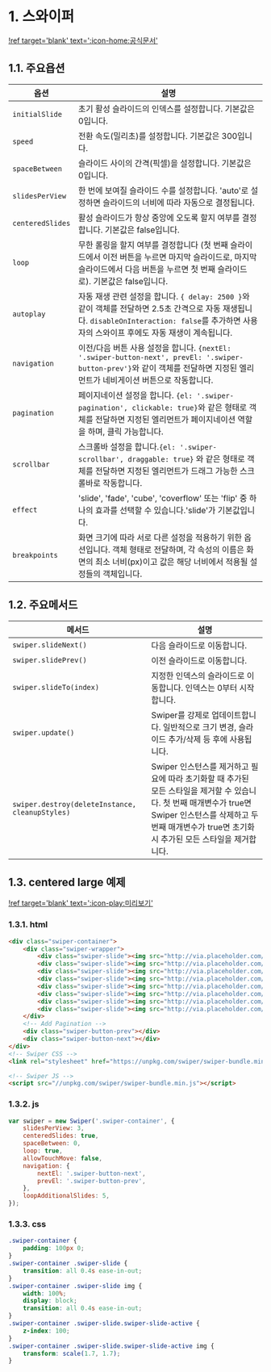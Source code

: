 # 1. 스와이퍼

 [!ref target='blank' text=':icon-home:공식문서'](https://swiperjs.com/swiper-api)

## 1.1. 주요욥션

| 옵션             | 설명                                                                                                                                                                             |
| ---------------- | -------------------------------------------------------------------------------------------------------------------------------------------------------------------------------- |
| `initialSlide`   | 초기 활성 슬라이드의 인덱스를 설정합니다. 기본값은 0입니다.                                                                                                                      |
| `speed`          | 전환 속도(밀리초)를 설정합니다. 기본값은 300입니다.                                                                                                                              |
| `spaceBetween`   | 슬라이드 사이의 간격(픽셀)을 설정합니다. 기본값은 0입니다.                                                                                                                       |
| `slidesPerView`  | 한 번에 보여질 슬라이드 수를 설정합니다. 'auto'로 설정하면 슬라이드의 너비에 따라 자동으로 결정됩니다.                                                                           |
| `centeredSlides` | 활성 슬라이드가 항상 중앙에 오도록 할지 여부를 결정합니다. 기본값은 false입니다.                                                                                                 |
| `loop`           | 무한 롤링을 할지 여부를 결정합니다 (첫 번째 슬라이드에서 이전 버튼을 누르면 마지막 슬라이드로, 마지막 슬라이드에서 다음 버튼을 누르면 첫 번째 슬라이드로). 기본값은 false입니다. |
| `autoplay` | 자동 재생 관련 설정을 합니다. `{ delay: 2500 }`와 같이 객체를 전달하면 2.5초 간격으로 자동 재생됩니다. `disableOnInteraction: false`를 추가하면 사용자의 스와이프 후에도 자동 재생이 계속됩니다. |
| `navigation` | 이전/다음 버튼 사용 설정을 합니다. `{nextEl: '.swiper-button-next', prevEl: '.swiper-button-prev'}`와 같이 객체를 전달하면 지정된 엘리먼트가 네비게이션 버튼으로 작동합니다. |
| `pagination` | 페이지네이션 설정을 합니다. `{el: '.swiper-pagination', clickable: true}`와 같은 형태로 객체를 전달하면 지정된 엘리먼트가 페이지네이션 역할을 하며, 클릭 가능합니다. |
| `scrollbar` | 스크롤바 설정을 합니다.`{el: '.swiper-scrollbar', draggable: true}` 와 같은 형태로 객체를 전달하면 지정된 엘리먼트가 드래그 가능한 스크롤바로 작동합니다.|
| `effect` | 'slide', 'fade', 'cube', 'coverflow' 또는 'flip' 중 하나의 효과를 선택할 수 있습니다.'slide'가 기본값입니다.|
| `breakpoints` | 화면 크기에 따라 서로 다른 설정을 적용하기 위한 옵션입니다. 객체 형태로 전달하며, 각 속성의 이름은 화면의 최소 너비(px)이고 값은 해당 너비에서 적용될 설정들의 객체입니다. |


## 1.2. 주요메서드

| 메서드                                          | 설명                                                                                                                                                                                                                 |
| ----------------------------------------------- | -------------------------------------------------------------------------------------------------------------------------------------------------------------------------------------------------------------------- |
| `swiper.slideNext()`                            | 다음 슬라이드로 이동합니다.                                                                                                                                                                                          |
| `swiper.slidePrev()`                            | 이전 슬라이드로 이동합니다.                                                                                                                                                                                          |
| `swiper.slideTo(index)`                         | 지정한 인덱스의 슬라이드로 이동합니다. 인덱스는 0부터 시작합니다.                                                                                                                                                    |
| `swiper.update()`                               | Swiper를 강제로 업데이트합니다. 일반적으로 크기 변경, 슬라이드 추가/삭제 등 후에 사용됩니다.                                                                                                                         |
| `swiper.destroy(deleteInstance, cleanupStyles)` | Swiper 인스턴스를 제거하고 필요에 따라 초기화할 때 추가된 모든 스타일을 제거할 수 있습니다. 첫 번째 매개변수가 true면 Swiper 인스턴스를 삭제하고 두 번째 매개변수가 true면 초기화시 추가된 모든 스타일을 제거합니다. |

## 1.3. centered large 예제

[!ref target='blank' text=':icon-play:미리보기'](./swiper.html)
### 1.3.1. html

```html
<div class="swiper-container">
	<div class="swiper-wrapper">
		<div class="swiper-slide"><img src="http://via.placeholder.com/960x460" /></div>
		<div class="swiper-slide"><img src="http://via.placeholder.com/960x460" /></div>
		<div class="swiper-slide"><img src="http://via.placeholder.com/960x460" /></div>
		<div class="swiper-slide"><img src="http://via.placeholder.com/960x460" /></div>
		<div class="swiper-slide"><img src="http://via.placeholder.com/960x460" /></div>
		<div class="swiper-slide"><img src="http://via.placeholder.com/960x460" /></div>
		<div class="swiper-slide"><img src="http://via.placeholder.com/960x460" /></div>
		<div class="swiper-slide"><img src="http://via.placeholder.com/960x460" /></div>
	</div>
	<!-- Add Pagination -->
	<div class="swiper-button-prev"></div>
	<div class="swiper-button-next"></div>
</div>
<!-- Swiper CSS -->
<link rel="stylesheet" href="https://unpkg.com/swiper/swiper-bundle.min.css" />

<!-- Swiper JS -->
<script src="//unpkg.com/swiper/swiper-bundle.min.js"></script>
```

### 1.3.2. js

```js
var swiper = new Swiper('.swiper-container', {
	slidesPerView: 3,
	centeredSlides: true,
	spaceBetween: 0,
	loop: true,
	allowTouchMove: false,
	navigation: {
		nextEl: '.swiper-button-next',
		prevEl: '.swiper-button-prev',
	},
	loopAdditionalSlides: 5,
});
```

### 1.3.3. css

```css
.swiper-container {
	padding: 100px 0;
}
.swiper-container .swiper-slide {
	transition: all 0.4s ease-in-out;
}
.swiper-container .swiper-slide img {
	width: 100%;
	display: block;
	transition: all 0.4s ease-in-out;
}
.swiper-container .swiper-slide.swiper-slide-active {
	z-index: 100;
}
.swiper-container .swiper-slide.swiper-slide-active img {
	transform: scale(1.7, 1.7);
}
```
